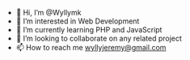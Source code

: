 - 👋 Hi, I’m @Wyllymk
- 👀 I’m interested in Web Development
- 🌱 I’m currently learning PHP and JavaScript
- 💞️ I’m looking to collaborate on any related project
- 📫 How to reach me wyllyjeremy@gmail.com

<!---
Wyllymk/Wyllymk is a ✨ special ✨ repository because its `README.md` (this file) appears on your GitHub profile.
You can click the Preview link to take a look at your changes.
--->

